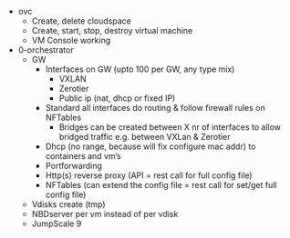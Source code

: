 - ovc
  - Create, delete cloudspace
  - Create, start, stop, destroy virtual machine
  - VM Console working
- 0-orchestrator
  - GW
    - Interfaces on GW (upto 100 per GW, any type mix)
      - VXLAN
      - Zerotier
      - Public ip (nat, dhcp or fixed IP)
    - Standard all interfaces do routing & follow firewall rules on NFTables
      - Bridges can be created between X nr of interfaces to allow bridged traffic e.g. between VXLan & Zerotier
    - Dhcp (no range, because will fix configure mac addr) to containers and vm’s
    - Portforwarding
    - Http(s) reverse proxy (API = rest call for full config file)
    - NFTables (can extend the config file = rest call for set/get full config file)
  - Vdisks create (tmp)
  - NBDserver per vm instead of per vdisk
  - JumpScale 9

